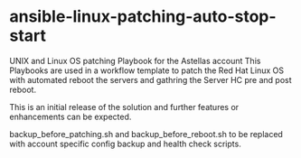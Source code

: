 # ansible-linux-patching-auto-stop-start
UNIX and Linux OS patching Playbook for the Astellas account 
This Playbooks are used in a workflow template to patch the Red Hat Linux OS with automated reboot the servers and gathring the Server HC pre and post reboot.

This is an initial release of the solution and further features or enhancements can be expected.

backup_before_patching.sh and backup_before_reboot.sh to be replaced with account specific config backup and health check scripts.
